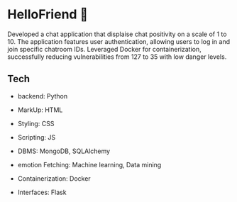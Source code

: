 
# HelloFriend 👋

Developed a chat application that displaise chat positivity on a scale of 1 to 10. The application features user authentication, allowing users to log in and join specific chatroom IDs. Leveraged Docker for containerization, successfully reducing vulnerabilities from 127 to 35 with low danger levels.


## Tech

- backend: Python

- MarkUp: HTML

- Styling: CSS

- Scripting: JS

- DBMS: MongoDB, SQLAlchemy

- emotion Fetching: Machine learning, Data mining

- Containerization: Docker

- Interfaces: Flask



